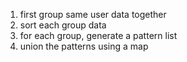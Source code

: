 1. first group same user data together
2. sort each group data
3. for each group, generate a pattern list
4. union the patterns using a map